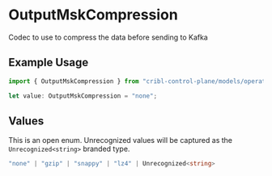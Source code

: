 # OutputMskCompression

Codec to use to compress the data before sending to Kafka

## Example Usage

```typescript
import { OutputMskCompression } from "cribl-control-plane/models/operations";

let value: OutputMskCompression = "none";
```

## Values

This is an open enum. Unrecognized values will be captured as the `Unrecognized<string>` branded type.

```typescript
"none" | "gzip" | "snappy" | "lz4" | Unrecognized<string>
```
